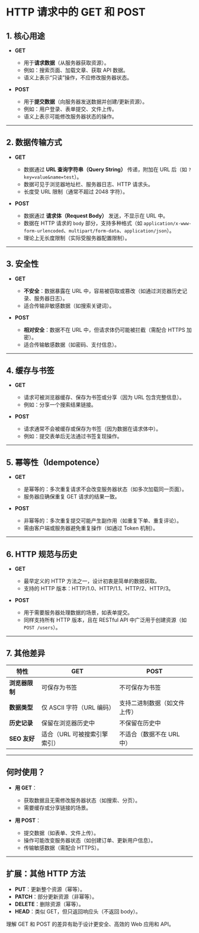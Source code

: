 # HTTP 请求中的 GET 和 POST

## 1. 核心用途
- **GET**
    - 用于**请求数据**（从服务器获取资源）。
    - 例如：搜索页面、加载文章、获取 API 数据。
    - 语义上表示“只读”操作，不应修改服务器状态。

- **POST**
    - 用于**提交数据**（向服务器发送数据并创建/更新资源）。
    - 例如：用户登录、表单提交、文件上传。
    - 语义上表示可能修改服务器状态的操作。

---

## 2. 数据传输方式
- **GET**
    - 数据通过 **URL 查询字符串（Query String）** 传递，附加在 URL 后（如 `?key=value&name=test`）。
    - 数据可见于浏览器地址栏、服务器日志、HTTP 请求头。
    - 长度受 URL 限制（通常不超过 2048 字符）。

- **POST**
    - 数据通过 **请求体（Request Body）** 发送，不显示在 URL 中。
    - 数据在 HTTP 请求的 `body` 部分，支持多种格式（如 `application/x-www-form-urlencoded`、`multipart/form-data`、`application/json`）。
    - 理论上无长度限制（实际受服务器配置限制）。

---

## 3. 安全性
- **GET**
    - **不安全**：数据暴露在 URL 中，容易被窃取或篡改（如通过浏览器历史记录、服务器日志）。
    - 适合传输非敏感数据（如搜索关键词）。

- **POST**
    - **相对安全**：数据不在 URL 中，但请求体仍可能被拦截（需配合 HTTPS 加密）。
    - 适合传输敏感数据（如密码、支付信息）。

---

## 4. 缓存与书签
- **GET**
    - 请求可被浏览器缓存、保存为书签或分享（因为 URL 包含完整信息）。
    - 例如：分享一个搜索结果链接。

- **POST**
    - 请求通常不会被缓存或保存为书签（因为数据在请求体中）。
    - 例如：提交表单后无法通过书签复现操作。

---

## 5. 幂等性（Idempotence）
- **GET**
    - 是幂等的：多次重复请求不会改变服务器状态（如多次加载同一页面）。
    - 服务器应确保重复 GET 请求的结果一致。

- **POST**
    - 非幂等的：多次重复提交可能产生副作用（如重复下单、重复评论）。
    - 需由客户端或服务器避免重复操作（如通过 Token 机制）。

---

## 6. HTTP 规范与历史
- **GET**
    - 最早定义的 HTTP 方法之一，设计初衷是简单的数据获取。
    - 支持的 HTTP 版本：HTTP/1.0、HTTP/1.1、HTTP/2、HTTP/3。

- **POST**
    - 用于需要服务器处理数据的场景，如表单提交。
    - 同样支持所有 HTTP 版本，且在 RESTful API 中广泛用于创建资源（如 `POST /users`）。

---

## 7. 其他差异
| **特性**     | **GET**            | **POST**        |
|------------|--------------------|-----------------|
| **浏览器限制**  | 可保存为书签             | 不可保存为书签         |
| **数据类型**   | 仅 ASCII 字符（URL 编码） | 支持二进制数据（如文件上传）  |
| **历史记录**   | 保留在浏览器历史中          | 不保留在历史中         |
| **SEO 友好** | 适合（URL 可被搜索引擎索引）   | 不适合（数据不在 URL 中） |

---

## 何时使用？
- **用 GET**：
    - 获取数据且无需修改服务器状态（如搜索、分页）。
    - 需要缓存或分享链接的场景。

- **用 POST**：
    - 提交数据（如表单、文件上传）。
    - 操作可能改变服务器状态（如创建订单、更新用户信息）。
    - 传输敏感数据（需配合 HTTPS）。

---

## 扩展：其他 HTTP 方法
- **PUT**：更新整个资源（幂等）。
- **PATCH**：部分更新资源（非幂等）。
- **DELETE**：删除资源（幂等）。
- **HEAD**：类似 GET，但只返回响应头（不返回 body）。

理解 GET 和 POST 的差异有助于设计更安全、高效的 Web 应用和 API。